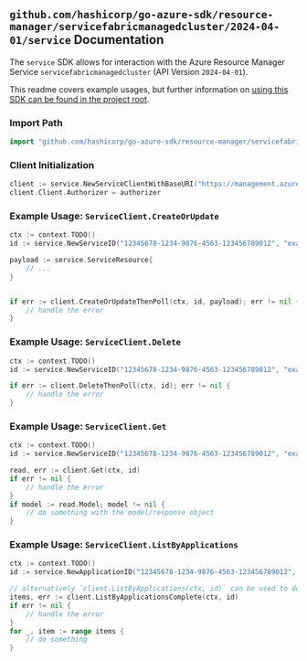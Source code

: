 
## `github.com/hashicorp/go-azure-sdk/resource-manager/servicefabricmanagedcluster/2024-04-01/service` Documentation

The `service` SDK allows for interaction with the Azure Resource Manager Service `servicefabricmanagedcluster` (API Version `2024-04-01`).

This readme covers example usages, but further information on [using this SDK can be found in the project root](https://github.com/hashicorp/go-azure-sdk/tree/main/docs).

### Import Path

```go
import "github.com/hashicorp/go-azure-sdk/resource-manager/servicefabricmanagedcluster/2024-04-01/service"
```


### Client Initialization

```go
client := service.NewServiceClientWithBaseURI("https://management.azure.com")
client.Client.Authorizer = authorizer
```


### Example Usage: `ServiceClient.CreateOrUpdate`

```go
ctx := context.TODO()
id := service.NewServiceID("12345678-1234-9876-4563-123456789012", "example-resource-group", "managedClusterValue", "applicationValue", "serviceValue")

payload := service.ServiceResource{
	// ...
}


if err := client.CreateOrUpdateThenPoll(ctx, id, payload); err != nil {
	// handle the error
}
```


### Example Usage: `ServiceClient.Delete`

```go
ctx := context.TODO()
id := service.NewServiceID("12345678-1234-9876-4563-123456789012", "example-resource-group", "managedClusterValue", "applicationValue", "serviceValue")

if err := client.DeleteThenPoll(ctx, id); err != nil {
	// handle the error
}
```


### Example Usage: `ServiceClient.Get`

```go
ctx := context.TODO()
id := service.NewServiceID("12345678-1234-9876-4563-123456789012", "example-resource-group", "managedClusterValue", "applicationValue", "serviceValue")

read, err := client.Get(ctx, id)
if err != nil {
	// handle the error
}
if model := read.Model; model != nil {
	// do something with the model/response object
}
```


### Example Usage: `ServiceClient.ListByApplications`

```go
ctx := context.TODO()
id := service.NewApplicationID("12345678-1234-9876-4563-123456789012", "example-resource-group", "managedClusterValue", "applicationValue")

// alternatively `client.ListByApplications(ctx, id)` can be used to do batched pagination
items, err := client.ListByApplicationsComplete(ctx, id)
if err != nil {
	// handle the error
}
for _, item := range items {
	// do something
}
```
